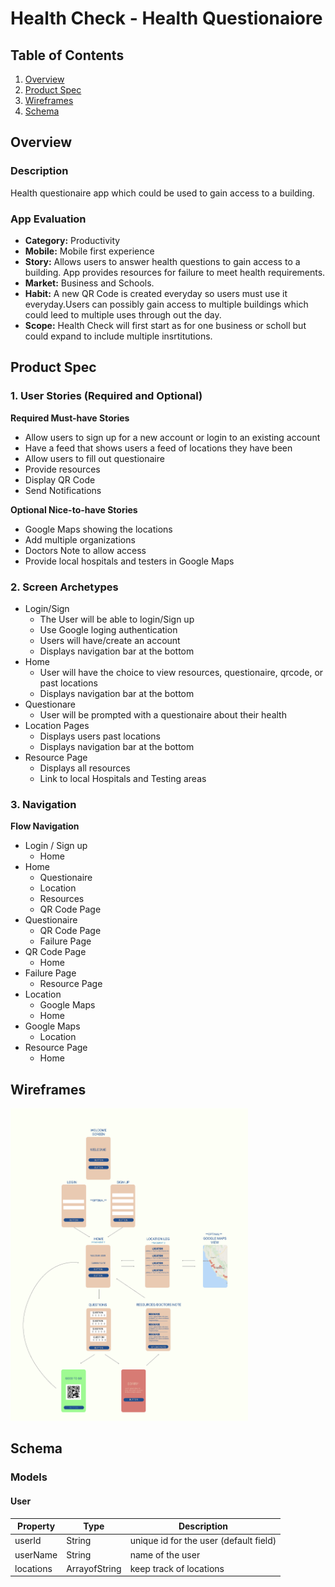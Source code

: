 # Health Check - Health Questionaiore

## Table of Contents
1. [Overview](#Overview)
1. [Product Spec](#Product-Spec)
1. [Wireframes](#Wireframes)
2. [Schema](#Schema)

## Overview

### Description
Health questionaire app which could be used to gain access to a building.

### App Evaluation
- **Category:** Productivity
- **Mobile:** Mobile first experience
- **Story:** Allows users to answer health questions to gain access to a building. App provides resources for failure to meet health requirements.
- **Market:** Business and Schools.
- **Habit:** A new QR Code is created everyday so users must use it everyday.Users can possibly gain access to multiple buildings which could leed to multiple uses through out the day.
- **Scope:** Health Check will first start as for one business or scholl but could expand to include multiple insrtitutions.

## Product Spec

### 1. User Stories (Required and Optional)

**Required Must-have Stories**
* Allow users to sign up for a new account or login to an existing account
* Have a feed that shows users a feed of locations they have been
* Allow users to fill out questionaire 
* Provide resources
* Display QR Code
* Send Notifications

**Optional Nice-to-have Stories**

* Google Maps showing the locations
* Add multiple organizations
* Doctors Note to allow access
* Provide local hospitals and testers in Google Maps

### 2. Screen Archetypes

* Login/Sign 
   * The User will be able to login/Sign up
   * Use Google loging authentication
   * Users will have/create an account
   * Displays navigation bar at the bottom
* Home 
   * User will have the choice to view resources, questionaire, qrcode, or past locations
   * Displays navigation bar at the bottom
* Questionare 
    * User will be prompted with a questionaire about their health
* Location Pages
    * Displays users past locations
    * Displays navigation bar at the bottom
* Resource Page
    * Displays all resources
    * Link to local Hospitals and Testing areas


### 3. Navigation

**Flow Navigation**

* Login / Sign up 
   * Home
* Home 
   * Questionaire
   * Location
   * Resources
   * QR Code Page
* Questionaire 
   * QR Code Page
   * Failure Page
* QR Code Page
   * Home
* Failure Page 
  * Resource Page
* Location 
  * Google Maps
  * Home
* Google Maps 
  * Location
* Resource Page 
  * Home
  

## Wireframes
<img src = 'https://github.com/Android-TechFellow-Summer2020/HealthCheck/blob/master/HealthCheckWireFrame.png?raw=true' style = 'height:500px'>



## Schema 

### Models
#### User 

   | Property      | Type     | Description |
   | ------------- | -------- | ------------|
   | userId        | String   | unique id for the user (default field) |
   | userName      | String   | name of the user |
   | locations     | ArrayofString | keep track of locations |
   



